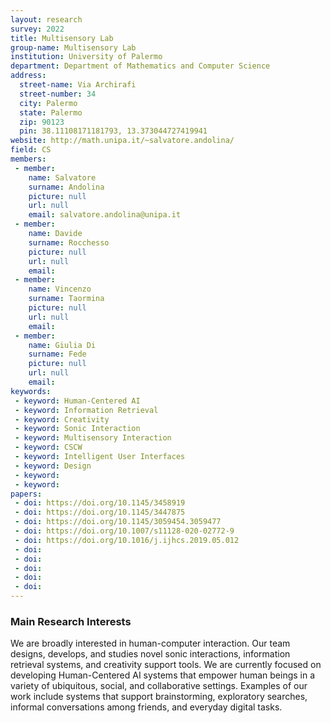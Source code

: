 ```yaml
---
layout: research
survey: 2022 
title: Multisensory Lab
group-name: Multisensory Lab
institution: University of Palermo
department: Department of Mathematics and Computer Science
address: 
  street-name: Via Archirafi
  street-number: 34
  city: Palermo
  state: Palermo
  zip: 90123
  pin: 38.11108171181793, 13.373044727419941
website: http://math.unipa.it/~salvatore.andolina/
field: CS
members: 
 - member:
    name: Salvatore
    surname: Andolina
    picture: null
    url: null
    email: salvatore.andolina@unipa.it
 - member: 
    name: Davide
    surname: Rocchesso
    picture: null
    url: null
    email: 
 - member: 
    name: Vincenzo
    surname: Taormina
    picture: null
    url: null
    email: 
 - member: 
    name: Giulia Di
    surname: Fede
    picture: null
    url: null
    email: 
keywords: 
 - keyword: Human-Centered AI
 - keyword: Information Retrieval
 - keyword: Creativity
 - keyword: Sonic Interaction
 - keyword: Multisensory Interaction
 - keyword: CSCW
 - keyword: Intelligent User Interfaces
 - keyword: Design
 - keyword: 
 - keyword: 
papers: 
 - doi: https://doi.org/10.1145/3458919
 - doi: https://doi.org/10.1145/3447875
 - doi: https://doi.org/10.1145/3059454.3059477
 - doi: https://doi.org/10.1007/s11128-020-02772-9
 - doi: https://doi.org/10.1016/j.ijhcs.2019.05.012
 - doi: 
 - doi: 
 - doi: 
 - doi: 
 - doi: 
---
```



### Main Research Interests
We are broadly interested in human-computer interaction. Our team designs, develops, and studies novel sonic interactions, information retrieval systems, and creativity support tools. We are currently focused on developing Human-Centered AI systems that empower human beings in a variety of ubiquitous, social, and collaborative settings. Examples of our work include systems that support brainstorming, exploratory searches, informal conversations among friends, and everyday digital tasks.